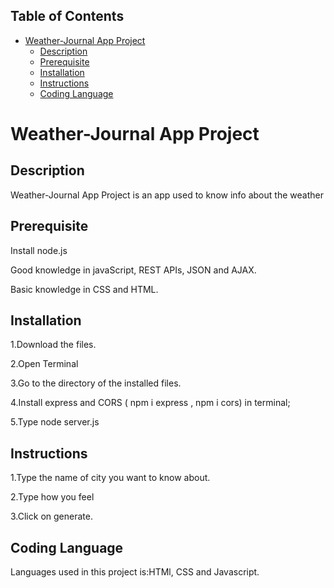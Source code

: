 ## Table of Contents

- [Weather-Journal App Project](#weather-journal-app-project)
  - [Description](#description)
  - [Prerequisite](#prerequisite)
  - [Installation](#installation)
  - [Instructions](#instructions)
  - [Coding Language](#coding-language)

# Weather-Journal App Project

## Description

Weather-Journal App Project is an app used to know info about the weather

## Prerequisite

Install node.js

Good knowledge in javaScript, REST APIs, JSON and AJAX.

Basic knowledge in CSS and HTML.

## Installation

1.Download the files.

2.Open Terminal

3.Go to the directory of the installed files.

4.Install express and CORS ( npm i express , npm i cors) in terminal;

5.Type node server.js

## Instructions

1.Type the name of city you want to know about.

2.Type how you feel

3.Click on generate.

## Coding Language

Languages used in this project is:HTMl, CSS and Javascript.
